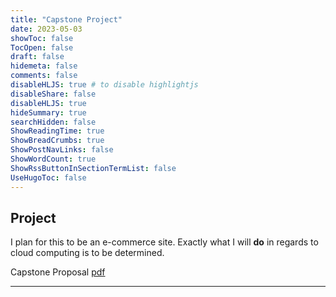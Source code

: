 ```yaml
---
title: "Capstone Project"
date: 2023-05-03
showToc: false
TocOpen: false
draft: false
hidemeta: false
comments: false
disableHLJS: true # to disable highlightjs
disableShare: false
disableHLJS: true
hideSummary: true
searchHidden: false
ShowReadingTime: true
ShowBreadCrumbs: true
ShowPostNavLinks: false
ShowWordCount: true
ShowRssButtonInSectionTermList: false
UseHugoToc: false
---
```





## Project 

I plan for this to be an e-commerce site. Exactly what I will **do** in regards to cloud computing is to be determined.

Capstone Proposal [pdf](https://drive.google.com/file/d/1Rcn6qeFZOUa9Sq3wkDZB62CjCraWIxdX/view)

---